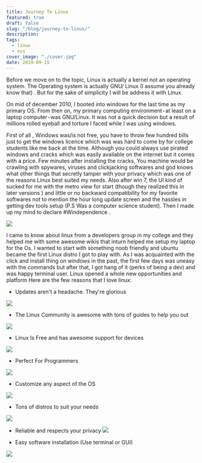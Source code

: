 ```yaml
---
title: Journey To Linux
featured: true
draft: false
slug: "/blog/journey-to-linux/"
description:
tags:
  - linux
  - oss
cover_image: "./cover.jpg"
date: 2019-09-15
---
```


Before we move on to the topic, Linux is actually a kernel not an operating system. The Operating system is actually GNU/ Linux (I assume you already know that) . But for the sake of simplicity I will be address it with Linux.

On mid of december 2010, I booted into windows for the last time as my primary OS. From then on, my primary computing environment - at least on a laptop computer - was GNU/Linux. It was not a quick decision but a result of millions rolled eyeball and torture I faced while I was using windows.

First of all , Windows was/is not free, you have to throw few hundred bills just to get the windows licence which was was hard to come by for college students like me back at the time. Although you could always use pirated windows and cracks which was easily available on the internet but it comes with a price. Few minutes after installing the cracks, You machine would be crawling with spywares, viruses and clickjacking softwares and god knows what other things that secretly tamper with your privacy which was one of the reasons Linux best suited my needs. Also after win 7, the UI kind of sucked for me with the metro view for start (though they realized this in later versions ) and little or no backward compatibility for my favorite softwares not to mention the hour long update screen and the hassles in getting dev tools setup (P.S Was a computer science student). Then I made up my mind to declare #Windependence .

![](https://cdn-media-1.freecodecamp.org/images/0*oeYTzCgIqa-2n7C-.png)

I came to know about linux from a developers group in my college and they helped me with some awesome wikis that inturn helped me setup my laptop for the Os. I wanted to start with something noob friendly and ubuntu became the first Linux distro I got to play with.
As I was acquainted with the click and install thing on windows in the past, the first few days was uneasy with the commands but after that, I got hang of it (perks of being a dev) and was happy terminal user. Linux opened a whole new opportunities and platform
Here are the few reasons that I love linux:

- Updates aren't a headache. They're glorious

![](https://img.devrant.com/devrant/rant/r_1420698_uT71o.jpg)

- The Linux Community is awesome with tons of guides to help you out

![](https://static.makeuseof.com/wp-content/uploads/2015/03/linux-communities-670x335.jpg)

- Linux Is Free and has awesome support for devices

![](https://projectwithcode.com/wp-content/uploads/2019/04/4-1.jpg)

- Perfect For Programmers

![](https://static.makeuseof.com/wp-content/uploads/2018/03/linux-programming-os-670x335.jpg)

- Customize any aspect of the OS

![](https://www.modmy.com/sites/modmy.com/files/styles/large_wm_brw/public/article-images/2017/11/20171110_050830044_iOS_0.jpg?itok=J1GvD3QI)

- Tons of distros to suit your needs

![](http://evlearners.com/wp-content/uploads/2019/06/linux-distro.jpg)

- Reliable and respects your privacy
  ![](https://rootgamer.com/wp-content/uploads/2012/12/featured_600_224_privacy_policy.jpg)

- Easy software installation (Use terminal or GUI)

![](https://www.howtogeek.com/wp-content/uploads/2014/06/install-software-on-ubuntu-linux.png)
